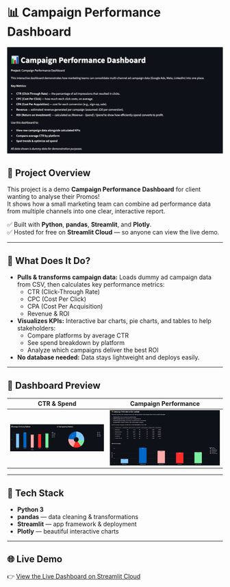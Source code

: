 # 📊 Campaign Performance Dashboard

![Dashboard Screenshot](screenshots/dashboard_overview.png)

## 🚀 Project Overview

This project is a demo **Campaign Performance Dashboard** for client wanting to analyse their Promos!  
It shows how a small marketing team can combine ad performance data from multiple channels into one clear, interactive report.

✅ Built with **Python**, **pandas**, **Streamlit**, and **Plotly**.  
✅ Hosted for free on **Streamlit Cloud** — so anyone can view the live demo.

---

## 🎯 What Does It Do?

- **Pulls & transforms campaign data:** Loads dummy ad campaign data from CSV, then calculates key performance metrics:
  - CTR (Click-Through Rate)
  - CPC (Cost Per Click)
  - CPA (Cost Per Acquisition)
  - Revenue & ROI
- **Visualizes KPIs:** Interactive bar charts, pie charts, and tables to help stakeholders:
  - Compare platforms by average CTR
  - See spend breakdown by platform
  - Analyze which campaigns deliver the best ROI
- **No database needed:** Data stays lightweight and deploys easily.

---

## 📸 Dashboard Preview

| CTR & Spend                                        | Campaign Performance                                        |
| -------------------------------------------------- | ----------------------------------------------------------- |
| ![CTR and Spend](screenshots/ctr_spend_charts.png) | ![Campaign Comparison](screenshots/campaign_comparison.png) |

---

## 🧩 Tech Stack

- **Python 3**
- **pandas** — data cleaning & transformations
- **Streamlit** — app framework & deployment
- **Plotly** — beautiful interactive charts

---

## 🌐 Live Demo

👉 [View the Live Dashboard on Streamlit Cloud]()
